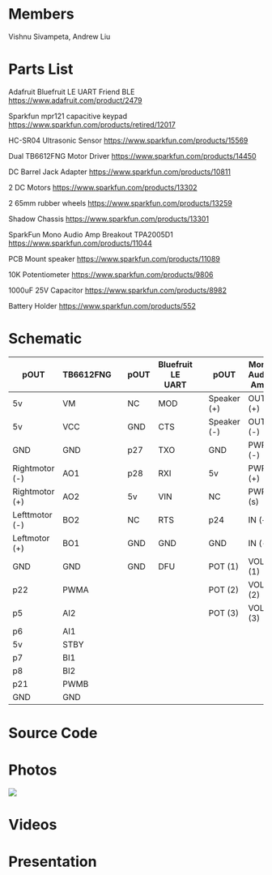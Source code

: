 # Members 
Vishnu Sivampeta, Andrew Liu

# Parts List
Adafruit Bluefruit LE UART Friend BLE https://www.adafruit.com/product/2479

Sparkfun mpr121 capacitive keypad https://www.sparkfun.com/products/retired/12017

HC-SR04 Ultrasonic Sensor https://www.sparkfun.com/products/15569

Dual TB6612FNG Motor Driver https://www.sparkfun.com/products/14450

DC Barrel Jack Adapter https://www.sparkfun.com/products/10811

2 DC Motors https://www.sparkfun.com/products/13302

2 65mm rubber wheels https://www.sparkfun.com/products/13259

Shadow Chassis https://www.sparkfun.com/products/13301

SparkFun Mono Audio Amp Breakout TPA2005D1 https://www.sparkfun.com/products/11044

PCB Mount speaker https://www.sparkfun.com/products/11089

10K Potentiometer https://www.sparkfun.com/products/9806

1000uF 25V Capacitor https://www.sparkfun.com/products/8982

Battery Holder https://www.sparkfun.com/products/552

# Schematic
| pOUT | TB6612FNG |                          | pOUT | Bluefruit LE UART |            | pOUT | Mono Audio Amp|
| ------------- | ------------- | ---------- | -----------| -------------|  --------- | -----------| -------------|
| 5v  | VM |                | NC |  MOD|     | Speaker (+)| OUT (+) |
| 5v  | VCC|                | GND | CTS|     |Speaker (-) |OUT (-) |
| GND  | GND |              | p27 | TXO|     |GND |PWR (-) |
| Rightmotor (-)  | AO1|    | p28 | RXI|     | 5v|PWR (+) |
| Rightmotor (+)   | AO2|   | 5v |  VIN|     | NC|PWR (s) |
| Lefttmotor (-)   | BO2|   | NC |  RTS|     | p24|IN (+) |
| Leftmotor (+)   | BO1|    | GND | GND|     |GND |IN (-) |
| GND  | GND|               | GND | DFU|     | POT (1)|VOL (1) |
| p22  | PWMA | | | |                        | POT (2)|VOL (2)|    
| p5  | AI2|    |  | |                       | POT (3)|VOL (3)|
| p6  | AI1 |
| 5v  | STBY|
| p7  | BI1 |
| p8  | BI2|
| p21  | PWMB |
| GND  | GND|

# Source Code

# Photos
![](https://drive.google.com/file/d/1lxhzMqgAI-F1FDUB7bZzO3_EMm682L4M/view?usp=sharing)

# Videos

# Presentation


